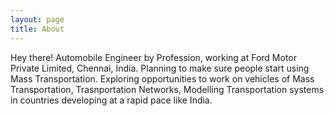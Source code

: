 ```yaml
---
layout: page
title: About
---
```


<p class="message">
  Hey there! Automobile Engineer by Profession, working at Ford Motor Private Limited, Chennai, India. Planning to make sure people start using Mass Transportation. Exploring opportunities to work on vehicles of Mass Transportation, Trasnportation Networks, Modelling Transportation systems in countries developing at a rapid pace like India.
</p>
